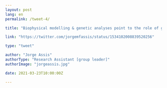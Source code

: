 ```yaml
---
layout: post
lang: en
permalink: /tweet-4/

title: "Biophysical modelling & genetic analyses point to the role of grazers in mediating seagrass connectivity."

link: "https://twitter.com/jorgemfassis/status/1534102008839520256"

type: "tweet"

author: "Jorge Assis"
authorType: "Research Assistant [group leader]"
authorImage: "jorgeassis.jpg"

date: 2021-03-23T10:00:00Z

---
```

